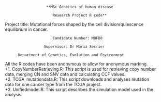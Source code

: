                        **MSc Genetics of human disease
                       
                          Research Project R code**
                                               
Project title: Mutational forces shaped by the cell division/quiescence equilibrium in cancer. 

                          Candidate Number: MBFB0
             
                      Supervisor: Dr Maria Secrier
            
          Department of Genetics, Evolution and Environment
                 
All the R codes have been anonymous to allow for anonymous marking.  
+1. CopyNumberRetrieving.R: This script is used for retrieving copy number data, merging CN and SNV data and calculating CCF values.  
+2. TCGA_mutationdata.R: This script downloads and analyses mutation data for one cancer type from the TCGA project.  
+3. Unifiedmodel.R: This script describes the simulation model used in the analysis.  
